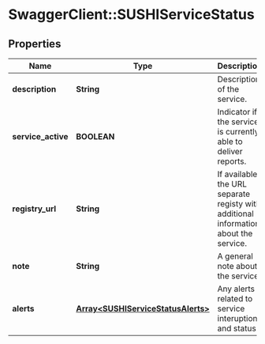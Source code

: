 # SwaggerClient::SUSHIServiceStatus

## Properties
Name | Type | Description | Notes
------------ | ------------- | ------------- | -------------
**description** | **String** | Description of the service. | [optional] 
**service_active** | **BOOLEAN** | Indicator if the service is currently able to deliver reports. | 
**registry_url** | **String** | If available, the URL separate registy with additional information about the service. | [optional] 
**note** | **String** | A general note about the service. | [optional] 
**alerts** | [**Array&lt;SUSHIServiceStatusAlerts&gt;**](SUSHIServiceStatusAlerts.md) | Any alerts related to service interuptions and status. | [optional] 



